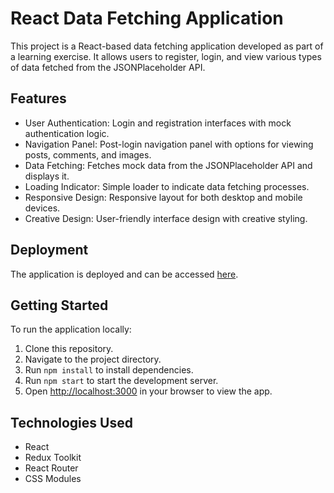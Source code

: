 # React Data Fetching Application

This project is a React-based data fetching application developed as part of a learning exercise. It allows users to register, login, and view various types of data fetched from the JSONPlaceholder API.

## Features

- User Authentication: Login and registration interfaces with mock authentication logic.
- Navigation Panel: Post-login navigation panel with options for viewing posts, comments, and images.
- Data Fetching: Fetches mock data from the JSONPlaceholder API and displays it.
- Loading Indicator: Simple loader to indicate data fetching processes.
- Responsive Design: Responsive layout for both desktop and mobile devices.
- Creative Design: User-friendly interface design with creative styling.

## Deployment

The application is deployed and can be accessed [here](https://norayrohanyan.github.io/data-fetch-app/).

## Getting Started

To run the application locally:

1. Clone this repository.
2. Navigate to the project directory.
3. Run `npm install` to install dependencies.
4. Run `npm start` to start the development server.
5. Open [http://localhost:3000](http://localhost:3000) in your browser to view the app.

## Technologies Used

- React
- Redux Toolkit
- React Router
- CSS Modules